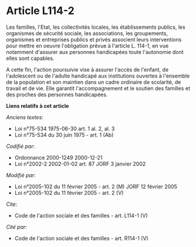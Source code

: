 # Article L114-2

Les familles, l'Etat, les collectivités locales, les établissements publics, les organismes de sécurité sociale, les
associations, les groupements, organismes et entreprises publics et privés associent leurs interventions pour mettre en
oeuvre l'obligation prévue à l'article L. 114-1, en vue notamment d'assurer aux personnes handicapées toute l'autonomie dont
elles sont capables. 

A cette fin, l'action poursuivie vise à assurer l'accès de l'enfant, de l'adolescent ou de l'adulte handicapé aux
institutions ouvertes à l'ensemble de la population et son maintien dans un cadre ordinaire de scolarité, de travail et de
vie. Elle garantit l'accompagnement et le soutien des familles et des proches des personnes handicapées.

**Liens relatifs à cet article**

_Anciens textes_:

  - Loi n°75-534 1975-06-30 art. 1 al. 2, al. 3
  - Loi n°75-534 du 30 juin 1975 - art. 1 (Ab)

_Codifié par_:

  - Ordonnance 2000-1249 2000-12-21
  - Loi n°2002-2 2002-01-02 art. 87 JORF 3 janvier 2002

_Modifié par_:

  - Loi n°2005-102 du 11 février 2005 - art. 2 (M) JORF 12 février 2005
  - Loi n°2005-102 du 11 février 2005 - art. 2 (V)

_Cite_:

  - Code de l'action sociale et des familles - art. L114-1 (V)

_Cité par_:

  - Code de l'action sociale et des familles - art. R114-1 (V)
